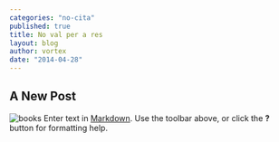 ```yaml
---
categories: "no-cita"
published: true
title: No val per a res
layout: blog
author: vortex
date: "2014-04-28"
---
```


## A New Post
![books](/assets/img/books.png)
Enter text in [Markdown](http://daringfireball.net/projects/markdown/). Use the toolbar above, or click the **?** button for formatting help.